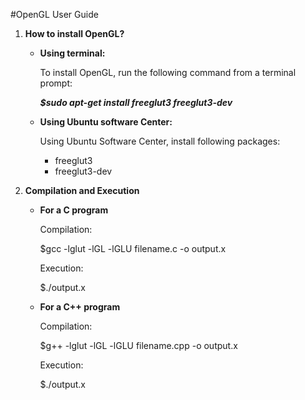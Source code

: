 #OpenGL User Guide

1. **How to install OpenGL?**
     
     * **Using terminal:**

         To install OpenGL, run the following command from a terminal prompt: 
             
         <b>*$sudo apt-get install freeglut3 freeglut3-dev*</b>
             
     * **Using Ubuntu software Center:**
		
	     Using Ubuntu Software Center, install following packages:
		     
	     * freeglut3
	     * freeglut3-dev

2. **Compilation and Execution**

     * **For a C program**

         Compilation:
         
         $gcc -lglut -lGL -lGLU filename.c -o output.x

         Execution:
         
         $./output.x

     * **For a C++ program**

         Compilation:
         
         $g++ -lglut -lGL -lGLU filename.cpp -o output.x

         Execution:
         
         $./output.x
